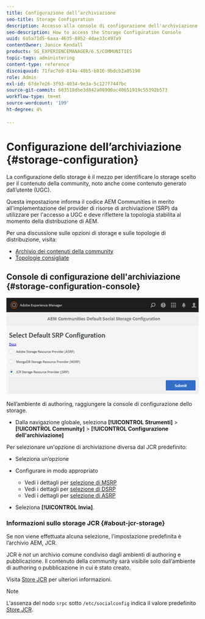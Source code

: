 ```yaml
---
title: Configurazione dell’archiviazione
seo-title: Storage Configuration
description: Accesso alla console di configurazione dell'archiviazione
seo-description: How to access the Storage Configuration Console
uuid: 6a5a71d5-6aaa-4635-8852-4dae33c497a9
contentOwner: Janice Kendall
products: SG_EXPERIENCEMANAGER/6.5/COMMUNITIES
topic-tags: administering
content-type: reference
discoiquuid: 71fac7e9-814a-48b5-b816-9bdcb2a05190
role: Admin
exl-id: 67de7e26-3f93-4034-9e3a-5c127f7447bc
source-git-commit: 603518dbe3d842a08900ac40651919c55392b573
workflow-type: tm+mt
source-wordcount: '199'
ht-degree: 4%

---
```


# Configurazione dell’archiviazione {#storage-configuration}

La configurazione dello storage è il mezzo per identificare lo storage scelto per il contenuto della community, noto anche come contenuto generato dall’utente (UGC).

Questa impostazione informa il codice AEM Communities in merito all&#39;implementazione del provider di risorse di archiviazione (SRP) da utilizzare per l&#39;accesso a UGC e deve riflettere la topologia stabilita al momento della distribuzione di AEM.

Per una discussione sulle opzioni di storage e sulle topologie di distribuzione, visita:

* [Archivio dei contenuti della community](working-with-srp.md)
* [Topologie consigliate](topologies.md)

## Console di configurazione dell&#39;archiviazione {#storage-configuration-console}

![jsrp-configuration](assets/jsrp-configuration.png)

Nell’ambiente di authoring, raggiungere la console di configurazione dello storage.

* Dalla navigazione globale, seleziona **[!UICONTROL Strumenti]** > **[!UICONTROL Community]** > **[!UICONTROL Configurazione dell&#39;archiviazione]**

Per selezionare un&#39;opzione di archiviazione diversa dal JCR predefinito:

* Seleziona un’opzione
* Configurare in modo appropriato

   * Vedi i dettagli per [selezione di MSRP](msrp.md#select-msrp)
   * Vedi i dettagli per [selezione di DSRP](dsrp.md#select-dsrp)
   * Vedi i dettagli per [selezione di ASRP](asrp.md#select-asrp)

* Seleziona **[!UICONTROL Invia]**.

### Informazioni sullo storage JCR {#about-jcr-storage}

Se non viene effettuata alcuna selezione, l’impostazione predefinita è l’archivio AEM, JCR.

JCR è *not* un archivio comune condiviso dagli ambienti di authoring e pubblicazione. Il contenuto della community sarà visibile solo dall’ambiente di authoring o pubblicazione in cui è stato creato.

Visita [Store JCR](jsrp.md) per ulteriori informazioni.

>[!NOTE]
>
>L&#39;assenza del nodo `srpc` sotto `/etc/socialconfig` indica il valore predefinito [Store JCR](jsrp.md).

